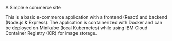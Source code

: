 A Simple e commerce site 

This is a basic e-commerce application with a frontend (React) and backend (Node.js & Express). The application is containerized with Docker and can be deployed on Minikube (local Kubernetes) while using IBM Cloud Container Registry (ICR) for image storage.
